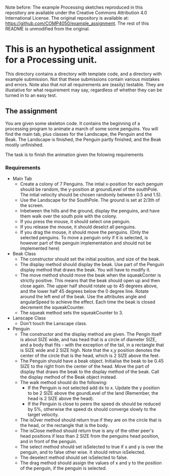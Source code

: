Note before: The example Processing sketches reproduced in this repository are available under the
Creative Commons Attribution 4.0 International License. The original repository is available at:
https://github.com/COMP4050/example_assignment. The rest of this README is unmodified from the original.

# This is an hypothetical assignment for a Processing unit.

This directory contains a directory with template code, and a directory with example submission. Not that these submissions contain various mistakes and errors. Note also that not all requirements are (easily) testable. They are illustative for what requirement may say, regardless of whether they can be turned in to an easy test.


## The assignment

You are given some skeleton code. It contains the beginning of a processing program to animate a march of some some penguins. You will find the main tab, plus classes for the Landscape, the Penguin and the Beak. The Landscape is finished, the Penguin partly finished, and the Beak mostly unfinished. 

The task is to finish the animation given the folowing requirements

### Requirements
* Main Tab
  * Create a colony of 7 Penguins. The intial x-position for each penguin should be random, the y-position at groundLevel of the southPole. The intial velocity should be chosen randomly between 0.5 and 1.5).
  * Use the Landscape for the SouthPole. The ground is set at 2/3th of the screen.
  * Inbetween the hills and the ground, display the penguins, and have them walk over the south pole with the colony.
  * If you press the mouse, it should select one penguin.
  * If you release the mouse, it should deselct all penguins.
  * If you drag the mouse, it should move the penguins. (Only the selected penguins. To move a penguin only if it is selected, is however part of the penguin implementation and should not be implemented here)
* Beak Class
  * The constructor should set the initial position, and size of the beak.
  * The display method should display the beak. Use part of the Penguin display method that draws the beak. You will have to modify it.
  * The move method should move the beak when the squeakConter is strictly positive. This means that the beak should open up and then close again. The upper half should rotate up to 45 degrees above, and the lower half 45 degrees below the 0 degree line. Rotate around the left end of the beak. Use the attributes angle and angularSpeed to achieve the effect. Each time the beak is closed decrement the squeakCounter.
  * The squeak method sets the squeakCounter to 3.
* Lanscape Class
  * Don't touch the Lanscape class.
* Penguin
  * The constructor and the display method are given. The Pengin itself is about SIZE wide, and has head that is a circle of diameter SIZE, and a body that fits - with the exception of the tail, in a rectangle that is SIZE wide and 2 SIZE high. Note that the x,y position denotes the center of the circle that is the head, which is 2 SIZE above the feet.
  * The Penguin should have a beak object. Initialise the beak to be 0.45 SIZE to the right from the center of the head. Move the part of display that draws the beak to the display method of the beak. Call the display method of the Beak object instead.
  * The walk method should do the following:
    * If the Penguin is not selected add dx to x. Update the y position to be 2 SIZE above the goundLevel of the land (Remember, the head is 2 SIZE above the head). 
    * If the Penguin is close to peers the speed dx should be reduced by 5%, otherwise the speed dx should converge slowly to the target velocity. 
  * The isOver method should return true if they are on the circle that is the head, or the rectangle that is the body.
  * The isClose method should return true is any of the other peer's head positions if less than 2 SIZE from the penguins head position, and in front of the penguin.
  * The select method should set isSelected to true if x and y is over the penguin, and to false other wise. It should retrun isSelected.
  * The deselect method should set isSelected to false.
  * The drag method should assign the values of x and y to the position of the penguin, if the penguin is selected.
  
  
  


